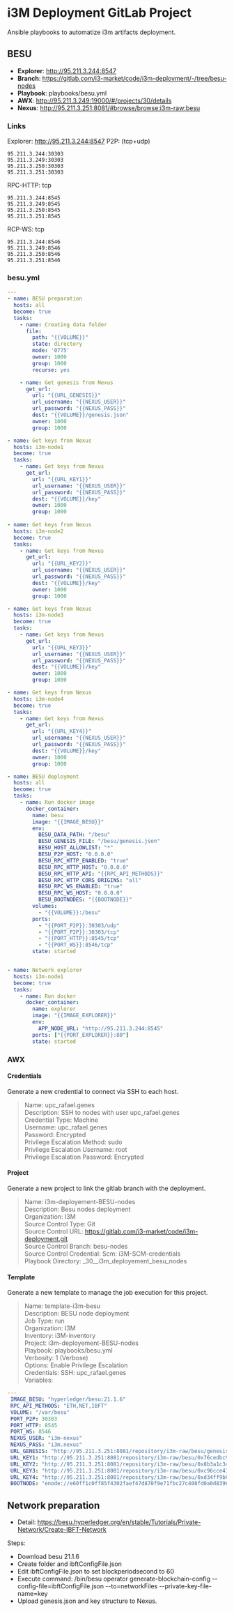 # i3M Deployment GitLab Project

Ansible playbooks to automatize i3m artifacts deployment.  

## BESU

- **Explorer**: <http://95.211.3.244:8547>
- **Branch**: <https://gitlab.com/i3-market/code/i3m-deployment/-/tree/besu-nodes>  
- **Playbook**: playbooks/besu.yml  
- **AWX**: <http://95.211.3.249:19000/#/projects/30/details>
- **Nexus**: <http://95.211.3.251:8081/#browse/browse:i3m-raw:besu>

### Links 

Explorer: http://95.211.3.244:8547
P2P: (tcp+udp)  

    95.211.3.244:30303  
    95.211.3.249:30303  
    95.211.3.250:30303  
    95.211.3.251:30303  

RPC-HTTP: tcp  

    95.211.3.244:8545  
    95.211.3.249:8545  
    95.211.3.250:8545  
    95.211.3.251:8545  
  
RCP-WS: tcp

    95.211.3.244:8546  
    95.211.3.249:8546  
    95.211.3.250:8546  
    95.211.3.251:8546  

### besu.yml

```yml
---
- name: BESU preparation
  hosts: all
  become: true
  tasks:
    - name: Creating data folder       
      file:
        path: "{{VOLUME}}"
        state: directory
        mode: '0775'    
        owner: 1000
        group: 1000
        recurse: yes

    - name: Get genesis from Nexus
      get_url:
        url: "{{URL_GENESIS}}"        
        url_username: "{{NEXUS_USER}}"
        url_password: "{{NEXUS_PASS}}"
        dest: "{{VOLUME}}/genesis.json"
        owner: 1000
        group: 1000        

- name: Get keys from Nexus
  hosts: i3m-node1
  become: true
  tasks:
    - name: Get keys from Nexus
      get_url:
        url: "{{URL_KEY1}}"        
        url_username: "{{NEXUS_USER}}"
        url_password: "{{NEXUS_PASS}}"
        dest: "{{VOLUME}}/key"
        owner: 1000
        group: 1000
        
- name: Get keys from Nexus
  hosts: i3m-node2
  become: true
  tasks:
    - name: Get keys from Nexus
      get_url:
        url: "{{URL_KEY2}}"        
        url_username: "{{NEXUS_USER}}"
        url_password: "{{NEXUS_PASS}}"
        dest: "{{VOLUME}}/key"
        owner: 1000
        group: 1000

- name: Get keys from Nexus
  hosts: i3m-node3
  become: true
  tasks:
    - name: Get keys from Nexus
      get_url:
        url: "{{URL_KEY3}}"        
        url_username: "{{NEXUS_USER}}"
        url_password: "{{NEXUS_PASS}}"
        dest: "{{VOLUME}}/key"
        owner: 1000
        group: 1000

- name: Get keys from Nexus
  hosts: i3m-node4
  become: true
  tasks:
    - name: Get keys from Nexus
      get_url:
        url: "{{URL_KEY4}}"
        url_username: "{{NEXUS_USER}}"
        url_password: "{{NEXUS_PASS}}"
        dest: "{{VOLUME}}/key"
        owner: 1000
        group: 1000

- name: BESU deployment
  hosts: all
  become: true
  tasks:
    - name: Run docker image
      docker_container:
        name: besu
        image: "{{IMAGE_BESU}}"
        env:
          BESU_DATA_PATH: "/besu"
          BESU_GENESIS_FILE: "/besu/genesis.json"
          BESU_HOST_ALLOWLIST: "*"
          BESU_P2P_HOST: "0.0.0.0"
          BESU_RPC_HTTP_ENABLED: "true"
          BESU_RPC_HTTP_HOST: "0.0.0.0"
          BESU_RPC_HTTP_API: "{{RPC_API_METHODS}}"
          BESU_RPC_HTTP_CORS_ORIGINS: "all"
          BESU_RPC_WS_ENABLED: "true"
          BESU_RPC_WS_HOST: "0.0.0.0"
          BESU_BOOTNODES: "{{BOOTNODE}}"
        volumes:
          - "{{VOLUME}}:/besu"
        ports:
          - "{{PORT_P2P}}:30303/udp"
          - "{{PORT_P2P}}:30303/tcp"
          - "{{PORT_HTTP}}:8545/tcp"
          - "{{PORT_WS}}:8546/tcp"
        state: started


- name: Network explorer
  hosts: i3m-node1
  become: true
  tasks:
    - name: Run docker
      docker_container:
        name: explorer
        image: "{{IMAGE_EXPLORER}}"
        env:
          APP_NODE_URL: "http://95.211.3.244:8545"
        ports: ["{{PORT_EXPLORER}}:80"]
        state: started

```

### AWX

#### Credentials

Generate a new credential to connect via SSH to each host.  

> Name: upc_rafael.genes  
> Description: SSH to nodes with user upc_rafael.genes  
> Credential Type: Machine  
> Username: upc_rafael.genes  
> Password: Encrypted  
> Privilege Escalation Method: sudo  
> Privilege Escalation Username: root  
> Privilege Escalation Password: Encrypted  

#### Project

Generate a new project to link the gitlab branch with the deployment.  

> Name: i3m-deployement-BESU-nodes  
> Description: Besu nodes deployment  
> Organization: I3M  
> Source Control Type: Git  
> Source Control URL: https://gitlab.com/i3-market/code/i3m-deployment.git  
> Source Control Branch: besu-nodes  
> Source Control Credential: Scm: i3M-SCM-credentials   
> Playbook Directory: _30__i3m_deployement_besu_nodes  

#### Template

Generate a new template to manage the job execution for this project.

> Name: template-i3m-besu  
> Description: BESU node deployment  
> Job Type: run  
> Organization: I3M  
> Inventory: i3M-inventory  
> Project: i3m-deployement-BESU-nodes  
> Playbook: playbooks/besu.yml  
> Verbosity: 1 (Verbose)  
> Options: Enable Privilege Escalation  
> Credentials: SSH: upc_rafael.genes  
> Variables:  

```yml
---
 IMAGE_BESU: "hyperledger/besu:21.1.6"
 RPC_API_METHODS: "ETH,NET,IBFT"
 VOLUME: "/var/besu"
 PORT_P2P: 30303
 PORT_HTTP: 8545
 PORT_WS: 8546
 NEXUS_USER: "i3m-nexus"
 NEXUS_PASS: "i3m.nexus"
 URL_GENESIS: "http://95.211.3.251:8081/repository/i3m-raw/besu/genesis.json"
 URL_KEY1: "http://95.211.3.251:8081/repository/i3m-raw/besu/0x76cedbc9bb3954a9a692f3918453672cdbd55b0d/key"
 URL_KEY2: "http://95.211.3.251:8081/repository/i3m-raw/besu/0x8b3a1c3488d1542ca07620fd3fa3d4097b54e432/key"
 URL_KEY3: "http://95.211.3.251:8081/repository/i3m-raw/besu/0xc96cce4367bad18abb6f87fd6413505181e2f5e6/key"
 URL_KEY4: "http://95.211.3.251:8081/repository/i3m-raw/besu/0xd34ff9b692e2c78d0f80805d972d9a5188298703/key"
 BOOTNODE: "enode://e60ff1c0ff85f4302faef47d870f9e71fbc27c408fd0a0d83965831a774b1c48c759326497f5f16e376380856ad549e35245c0f78af5d6d1dc4bcda014b5bccc@95.211.3.244:30303?discport=30303"
```

## Network preparation

- Detail: <https://besu.hyperledger.org/en/stable/Tutorials/Private-Network/Create-IBFT-Network>

Steps:
 - Download besu 21.1.6
 - Create folder and ibftConfigFile.json
 - Edit ibftConfigFile.json to set blockperiodsecond to 60
 - Execute command: /bin/besu operator generate-blockchain-config --config-file=ibftConfigFile.json --to=networkFiles --private-key-file-name=key
 - Upload genesis.json and key structure to Nexus.
 
